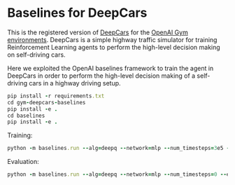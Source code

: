 # Baselines for DeepCars

This is the registered version of [DeepCars](https://github.com/MajidMoghadam2006/gym-deepcars) for the [OpenAI Gym](https://github.com/openai/gym) [environments](https://github.com/openai/gym/tree/master/gym/envs). DeepCars is a simple highway traffic simulator for training Reinforcement Learning agents to perform the high-level decision making on self-driving cars.

Here we exploited the OpenAI baselines framework to train the agent in DeepCars in order to perform the high-level decision making of a self-driving cars in a highway driving setup.

```ruby
pip install -r requirements.txt
cd gym-deepcars-baselines
pip install -e .  
cd baselines  
pip install -e .  
```

Training:
```ruby
python -m baselines.run --alg=deepq --network=mlp --num_timesteps=3e5 --env=DeepCars-v0
```

Evaluation:
```ruby
python -m baselines.run --alg=deepq --network=mlp --num_timesteps=0 --env=DeepCars-v0 --load_path=./model.pkl --play
```
